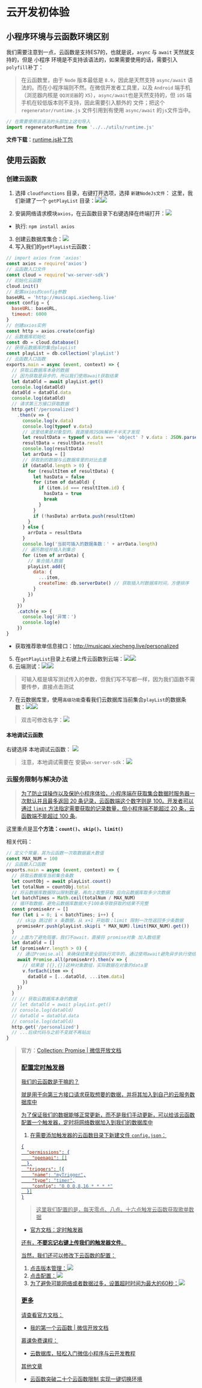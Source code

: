 # 云开发初体验
## 小程序环境与云函数环境区别
我们需要注意到一点，云函数是支持ES7的，也就是说，`async` 与 `await` 天然就支持的，但是 小程序 环境是不支持该语法的，如果需要使用的话，需要引入 `polyfill`补丁：

> 在云函数里，由于 `Node` 版本最低是 `8.9`，因此是天然支持 `async/await` 语法的。而在小程序端则不然。在微信开发者工具里，以及 `Android` 端手机（浏览器内核是 `QQ浏览器`的 `X5`），`async/await`也是天然支持的，但 `iOS` 端手机在较低版本则不支持，因此需要引入额外的 文件；把这个 `regenerator/runtime.js` 文件引用到有使用 `async/await` 的`js`文件当中。

```js
// 在需要使用该语法的头部加上这句导入
import regeneratorRuntime from '../../utils/runtime.js'
```
**文件下载**：[runtime.js补丁包](runtime)
## 使用云函数
### 创建云函数
1. 选择 `cloudfunctions` 目录，右键打开选项，选择 `新建NodeJs文件`： 这里，我们新建了一个 `getPlayList` 目录：![](https://cdn.jsdelivr.net/gh/Huansheng1/myimg/PicGo/20200801210318.png)![](https://cdn.jsdelivr.net/gh/Huansheng1/myimg/PicGo/20200801175303.png)

2. 安装网络请求模块`axios`，在云函数目录下右键选择在终端打开：![](https://cdn.jsdelivr.net/gh/Huansheng1/myimg/PicGo/20200801210413.png)
* 执行: `npm install axios`
3. 创建云数据库集合：![](https://cdn.jsdelivr.net/gh/Huansheng1/myimg/PicGo/20200801194752.png)
4. 写入我们的`getPlayList`云函数：
```js
// import axios from 'axios'
const axios = require('axios')
// 云函数入口文件
const cloud = require('wx-server-sdk')
// 初始化云函数
cloud.init()
// 配置axios的config参数
baseURL = 'http://musicapi.xiecheng.live'
const config = {
  baseURL: baseURL,
  timeout: 6000
}
// 创建axios实例
const http = axios.create(config)
// 云数据库初始化
const db = cloud.database()
// 获得云数据库的集合playList
const playList = db.collection('playList')
// 云函数入口函数
exports.main = async (event, context) => {
  // 获取云数据库本身的数据
  // 因为获取是异步的，所以我们使用await获取结果
  let dataOld = await playList.get()
  console.log(dataOld)
  dataOld = dataOld.data
  console.log(dataOld)
  // 请求第三方接口获取数据
  http.get('/personalized')
    .then(v => {
      console.log(v.data)
      console.log(typeof v.data)
      // 这里结果是对象型的，我直接用JSON解析卡半天才发现
      let resultData = typeof v.data === 'object' ? v.data : JSON.parse(v.data)
      resultData = resultData.result
      console.log(resultData)
      let arrData = []
      // 获取到的数据与云数据库里的对比去重
      if (dataOld.length > 0) {
        for (resultItem of resultData) {
          let hasData = false
          for (item of dataOld) {
            if (item.id === resultItem.id) {
              hasData = true
              break
            }
          }
          if (!hasData) arrData.push(resultItem)
        }
      } else {
        arrData = resultData
      }
      console.log('当前可插入的数据条数：' + arrData.length)
      // 遍历数组并插入到集合
      for (item of arrData) {
        // 集合插入数据
        playList.add({
          data: {
            ...item,
            createTime: db.serverDate() // 获取插入时数据库时间，方便排序
          }
        })
      }
    })
    .catch(e => {
      console.log('异常：')
      console.log(e)
    })
}
```
* 获取推荐歌单信息接口：http://musicapi.xiecheng.live/personalized
5. 在`getPlayList`目录上右键上传云函数到云端：![](https://cdn.jsdelivr.net/gh/Huansheng1/myimg/PicGo/20200801212551.png)![](https://cdn.jsdelivr.net/gh/Huansheng1/myimg/PicGo/20200801212532.png)
6. 云端测试：![](https://cdn.jsdelivr.net/gh/Huansheng1/myimg/PicGo/20200801212637.png)![](https://cdn.jsdelivr.net/gh/Huansheng1/myimg/PicGo/20200801212747.png)
> 可输入框是填写测试传入的参数，但我们写不写都一样，因为我们函数不需要传参，直接点击测试
7. 在云数据库里，使用`高级功能`查看我们云数据库当前集合`playList`的数据条数：![](https://cdn.jsdelivr.net/gh/Huansheng1/myimg/PicGo/20200801213000.png)![](https://cdn.jsdelivr.net/gh/Huansheng1/myimg/PicGo/20200801213151.png)
> 双击可修改名字：![](https://cdn.jsdelivr.net/gh/Huansheng1/myimg/PicGo/20200801213247.png)

#### 本地调试云函数
右键选择 本地调试云函数：
![](https://cdn.jsdelivr.net/gh/Huansheng1/myimg/PicGo/20200801214935.gif)
> 注意，本地调试需要在 安装`wx-server-sdk`：![](https://cdn.jsdelivr.net/gh/Huansheng1/myimg/PicGo/20200801215027.png)
### 云服务限制与解决办法
> [为了防止误操作以及保护小程序体验，小程序端在获取集合数据时服务器一次默认并且最多返回 20 条记录，云函数端这个数字则是 100。开发者可以通过 `limit` 方法指定需要获取的记录数量，但小程序端不能超过 20 条，云函数端不能超过 100 条](https://developers.weixin.qq.com/miniprogram/dev/wxcloud/guide/database/read.html)。

这里重点是**三个方法：`count()`、`skip()`、`limit()`**

相关代码：
```js
// 定义个常量，其为云函数一次取数据最大数值
const MAX_NUM = 100
// 云函数入口函数
exports.main = async (event, context) => {
  // 获取云数据库当前集合条数
  let countObj = await playList.count()
  let totalNum = countObj.total
  // 将云数据库数据除以限制数量，再向上取整获取 应向云数据库取多少次数据
  let batchTimes = Math.ceil(totalNum / MAX_NUM)
  // 循环取数据，避免云数据库数据大于100条导致获取的结果不完整
  const promiseArr = []
  for (let i = 0; i < batchTimes; i++) {
    // skip 跳过前 x 条数据，从 x+1 开始取；limit 限制一次性返回多少条数据
    promiseArr.push(playList.skip(i * MAX_NUM).limit(MAX_NUM).get())
  }
  // 上面为了避免阻塞，我们不await，直接将 promise对象 加入数组里
  let dataOld = []
  if (promiseArr.length > 0) {
    // 通过Promise.all 来确保结果是全部执行完毕的，通过使用await避免异步执行使结果还没获得时下面代码就被执行
    await Promise.all(promiseArr).then(v => {
      // 结果是 [{},{}]这种对象数组，实际数据在对象的data里
      v.forEach(item => {
        dataOld = [...dataOld, ...item.data]
      })
    })
  }
  // // 获取云数据库本身的数据
  // let dataOld = await playList.get()
  // console.log(dataOld)
  // dataOld = dataOld.data
  // console.log(dataOld)
  http.get('/personalized')
  // ...后续代码与之前不变就不再贴出
}
```
>  官方：[Collection: Promise<Object> | 微信开放文档](https://developers.weixin.qq.com/miniprogram/dev/wxcloud/reference-sdk-api/database/collection/Collection.get.html)


### 配置定时触发器
我们的云函数是干嘛的？

就是用于向第三方接口请求获取想要的数据，并将其加入到自己的云服务数据库中

为了保证我们的数据能够正常更新，而不是我们手动更新，可以给该云函数配置一个触发器，定时将网络数据加入到我们的数据库中

1. 在需要添加触发器的云函数目录下新建文件 `config.json`：
```json
{
  "permissions": {
    "openapi": []
  },
  "triggers": [{
    "name": "myTrigger",
    "type": "timer",
    "config": "0 0 0,8,16 * * * *"
  }]
}
```
> 这里我们配置的是，每天零点、八点、十六点触发云函数获取歌单数据
* 官方文档：[定时触发器](https://developers.weixin.qq.com/miniprogram/dev/wxcloud/guide/functions/triggers.html)

还有，**不要忘记右键上传我们的触发器文件**。

当然，我们还可以修改下云函数的配置：
1. 点击版本管理：![](https://cdn.jsdelivr.net/gh/Huansheng1/myimg/PicGo/20200802085151.png)
2. 点击配置：![](https://cdn.jsdelivr.net/gh/Huansheng1/myimg/PicGo/20200802085212.png)
3. 为了避免可能网络或者数据过多，设置超时时间为最大的60秒：![](https://cdn.jsdelivr.net/gh/Huansheng1/myimg/PicGo/20200802085250.png)
### 更多
请查看官方文档：
* [我的第一个云函数 | 微信开放文档](https://developers.weixin.qq.com/minigame/dev/wxcloud/guide/functions/getting-started.html)

慕课免费课程：
* [云数据库，轻松入门微信小程序与云开发教程](https://www.imooc.com/video/19372)

其他文章
* [云函数突破二十个云函数限制 实现一键切换环境](https://developers.weixin.qq.com/community/develop/doc/00020a4bc90470749e971173951804)